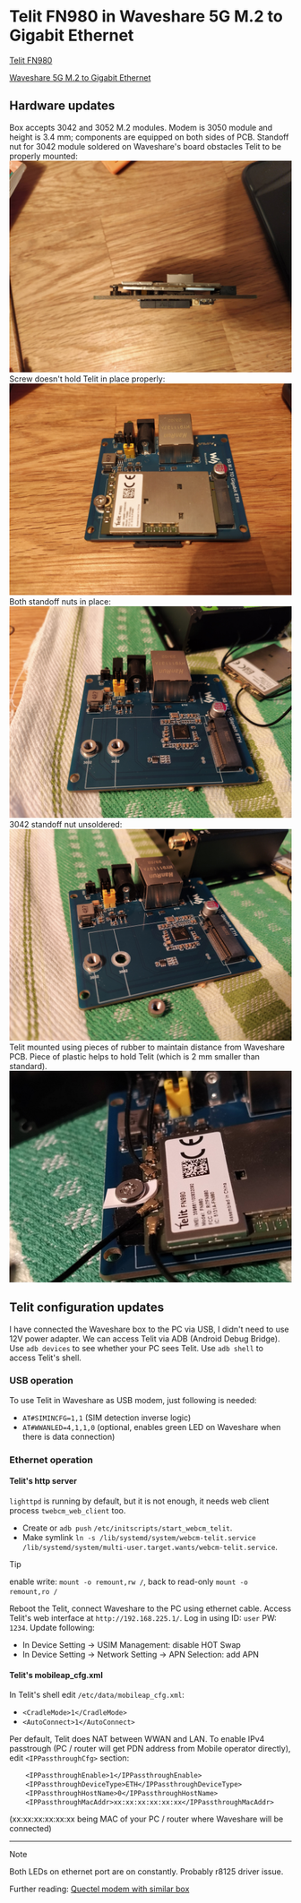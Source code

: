# Telit FN980 in Waveshare 5G M.2 to Gigabit Ethernet

[Telit FN980](https://www.telit.com/devices/fn980-and-fn980m-data-cards-support-5g/)

[Waveshare 5G M.2 to Gigabit Ethernet](https://www.waveshare.com/5g-m.2-to-gigabit-eth.htm)

## Hardware updates
Box accepts 3042 and 3052 M.2 modules. Modem is 3050 module and height is 3.4 mm; components are equipped on both sides of PCB. Standoff nut for 3042 module soldered on Waveshare's board obstacles Telit to be properly mounted:
![](images/01.jpg)
Screw doesn't hold Telit in place properly:
![](images/02.jpg)
Both standoff nuts in place:
![](images/03.jpg)
3042 standoff nut unsoldered:
![](images/04.jpg)
Telit mounted using pieces of rubber to maintain distance from Waveshare PCB. Piece of plastic helps to hold Telit (which is 2 mm smaller than standard).
![](images/05.jpg)

## Telit configuration updates
I have connected the Waveshare box to the PC via USB, I didn't need to use 12V power adapter.
We can access Telit via ADB (Android Debug Bridge). Use `adb devices` to see whether your PC sees Telit. Use `adb shell` to access Telit's shell.

### USB operation
To use Telit in Waveshare as USB modem, just following is needed:

* `AT#SIMINCFG=1,1` (SIM detection inverse logic)
* `AT#WWANLED=4,1,1,0` (optional, enables green LED on Waveshare when there is data connection)

### Ethernet operation
#### Telit's http server
`lighttpd` is running by default, but it is not enough, it needs web client process `twebcm_web_client` too.

* Create or `adb push` `/etc/initscripts/start_webcm_telit`.
* Make symlink `ln -s /lib/systemd/system/webcm-telit.service /lib/systemd/system/multi-user.target.wants/webcm-telit.service`.

> [!TIP]
> enable write: `mount -o remount,rw /`, back to read-only `mount -o remount,ro /`

Reboot the Telit, connect Waveshare to the PC using ethernet cable. Access Telit's web interface at `http://192.168.225.1/`. Log in using ID: `user` PW: `1234`. Update following:
* In Device Setting -> USIM Management: disable HOT Swap
* In Device Setting -> Network Setting -> APN Selection: add APN

#### Telit's mobileap_cfg.xml
In Telit's shell edit `/etc/data/mobileap_cfg.xml`:
* `<CradleMode>1</CradleMode>`
* `<AutoConnect>1</AutoConnect>`

Per default, Telit does NAT between WWAN and LAN. To enable IPv4 passtrough (PC / router will get PDN address from Mobile operator directly), edit `<IPPassthroughCfg>` section:
```
    <IPPassthroughEnable>1</IPPassthroughEnable>
    <IPPassthroughDeviceType>ETH</IPPassthroughDeviceType>
    <IPPassthroughHostName>0</IPPassthroughHostName>
    <IPPassthroughMacAddr>xx:xx:xx:xx:xx:xx</IPPassthroughMacAddr>
```
(xx:xx:xx:xx:xx:xx being MAC of your PC / router where Waveshare will be connected)

---

> [!NOTE]
> Both LEDs on ethernet port are on constantly. Probably r8125 driver issue.

Further reading: [Quectel modem with similar box](https://github.com/natecarlson/quectel-rgmii-configuration-notes)
